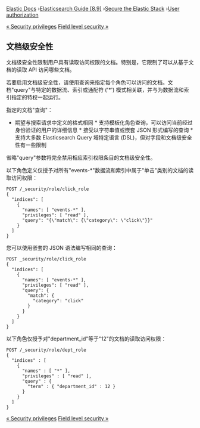 

[Elastic Docs](/guide/) ›[Elasticsearch Guide [8.9]](index.md) ›[Secure the
Elastic Stack](secure-cluster.md) ›[User authorization](authorization.md)

[« Security privileges](security-privileges.md) [Field level security
»](field-level-security.md)

## 文档级安全性

文档级安全性限制用户具有读取访问权限的文档。特别是，它限制了可以从基于文档的读取 API 访问哪些文档。

若要启用文档级安全性，请使用查询来指定每个角色可以访问的文档。文档"query"与特定的数据流、索引或通配符 ('*') 模式相关联，并与为数据流和索引指定的特权一起运行。

指定的文档"查询"：

* 期望与搜索请求中定义的格式相同 * 支持模板化角色查询，可以访问当前经过身份验证的用户的详细信息 * 接受以字符串值或嵌套 JSON 形式编写的查询 * 支持大多数 Elasticsearch Query 域特定语言 (DSL)，但对字段和文档级安全性有一些限制

省略"query"参数将完全禁用相应索引权限条目的文档级安全性。

以下角色定义仅授予对所有"events-*"数据流和索引中属于"单击"类别的文档的读取访问权限：

    
    
    POST /_security/role/click_role
    {
      "indices": [
        {
          "names": [ "events-*" ],
          "privileges": [ "read" ],
          "query": "{\"match\": {\"category\": \"click\"}}"
        }
      ]
    }

您可以使用嵌套的 JSON 语法编写相同的查询：

    
    
    POST _security/role/click_role
    {
      "indices": [
        {
          "names": [ "events-*" ],
          "privileges": [ "read" ],
          "query": {
            "match": {
              "category": "click"
            }
          }
        }
      ]
    }

以下角色仅授予对"department_id"等于"12"的文档的读取访问权限：

    
    
    POST /_security/role/dept_role
    {
      "indices" : [
        {
          "names" : [ "*" ],
          "privileges" : [ "read" ],
          "query" : {
            "term" : { "department_id" : 12 }
          }
        }
      ]
    }

[« Security privileges](security-privileges.md) [Field level security
»](field-level-security.md)
